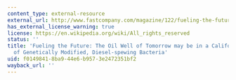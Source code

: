 ```yaml
---
content_type: external-resource
external_url: http://www.fastcompany.com/magazine/122/fueling-the-future.html
has_external_license_warning: true
license: https://en.wikipedia.org/wiki/All_rights_reserved
status: ''
title: 'Fueling the Future: The Oil Well of Tomorrow may be in a California Lab Full
  of Genetically Modified, Diesel-spewing Bacteria'
uid: f0149841-8ba9-44e6-b957-3e2472351bf2
wayback_url: ''
---
```

